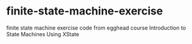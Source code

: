 # finite-state-machine-exercise
finite state machine exercise code from egghead course Introduction to State Machines Using XState
